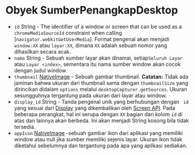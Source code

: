# Obyek SumberPenangkapDesktop

* `id` String - The identifier of a window or screen that can be used as a `chromeMediaSourceId` constraint when calling [`navigator.webkitGetUserMedia`]. Format pengenal akan menjadi `window:XX` atau `layar:XX`, dimana `XX` adalah sebuah nomor yang dihasilkan secara acak.
* `nama` String - Sebuah sumber layar akan dinamai, setiap`Seluruh Layar` atau `Layar <index>`, sementara itu nama sumber window akan cocok dengan judul window.
* `thumbnail` [NativeImage](../native-image.md) - Sebuah gambar thumbnail. **Catatan:** Tidak ada jaminan bahwa ukuran dari thumbnail sama dengan `thumbnailSize` yang dirincikan didalam `options` melalui `desktopCapturer.getSources`. Ukuran sesungguhnya tergantung pada ukuran dari layar atau window.
* `display_id` String - Tanda pengenal unik yang berhubungan dengan ` id` yang sesuai dari [Display](display.md) yang dikembalikan oleh [Screen API](../screen.md). Pada beberapa perangkat, hal ini serupa dengan `XX` bagian dari kolom `id` di atas dan lainnya akan berbeda. Ini akan menjadi String kosong bila tidak tersedia.
* `appIcon` [NativeImage](../native-image.md) -sebuah gambar ikon dari aplikasi yang memiliki window atau null jika sumber memiliki sejenis layar. Ukuran ikon tidak diketahui sebelumnya dan tergantung pada apa yang aplikasi sediakan.
